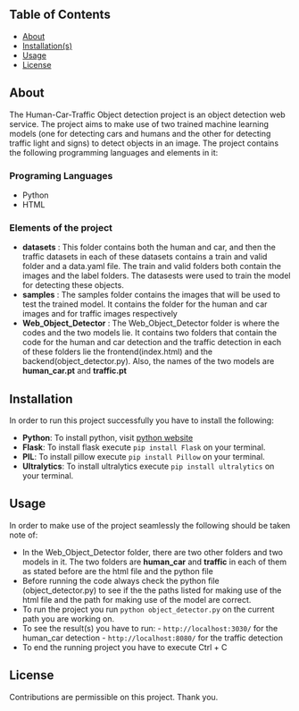 ## Table of Contents
- [About](#about)
- [Installation(s)](#installation)
- [Usage](#usage)
- [License](#license)


<a name="about"></a>
## About
The Human-Car-Traffic Object detection project is an object detection web service. The project aims to make use of two trained machine learning models (one for detecting cars and humans and the other for detecting traffic light and signs) to detect objects in an image. The project contains the following programming languages and elements in it:

### Programing Languages
- Python
- HTML
  
### Elements of the project
- __datasets__ : This folder contains both the human and car, and then the traffic datasets in each of these datasets contains a train and valid folder and a data.yaml file. The train and valid folders both contain the images and the label folders. The datasests were used to train the model for detecting these objects. 
- __samples__ : The samples folder contains the images that will be used to test the trained model. It contains the folder for the human and car images and for traffic images respectively
- __Web_Object_Detector__ : The Web_Object_Detector folder is where the codes and the two models lie. It contains two folders that contain the code for the human and car detection and the traffic detection in each of these folders lie the frontend(index.html) and the backend(object_detector.py). Also, the names of the two models are __human_car.pt__ and __traffic.pt__
 
<a name="installation"></a>
## Installation
In order to run this project successfully you have to install the following:

- __Python__: To install python, visit [python website](https://www.python.org/)
- __Flask__: To install flask execute ``pip install Flask`` on your terminal.
- __PIL__: To install pillow execute ``pip install Pillow`` on your terminal.
- __Ultralytics__: To install ultralytics execute ``pip install ultralytics`` on your terminal.

<a name="usage"></a>
## Usage
In order to make use of the project seamlessly the following should be taken note of:

- In the Web_Object_Detector folder, there are two other folders and two models in it. The two folders are __human_car__ and __traffic__ in each of them as stated before are the html file and the python file
- Before running the code always check the python file (object_detector.py) to see if the the paths listed for making use of the html file and the path for making use of the model are correct.
- To run the project you run ``python object_detector.py`` on the current path you are working on.
- To see the result(s) you have to run:
      - ``http://localhost:3030/`` for the human_car detection
      - ``http://localhost:8080/`` for the traffic detection
- To end the running project you have to execute Ctrl + C

<a name="license"></a>
## License
Contributions are permissible on this project. Thank you.
